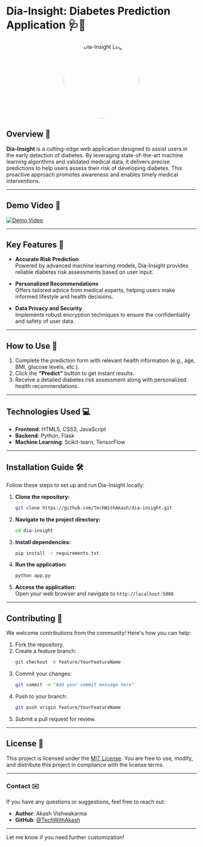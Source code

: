 

#                                                             **Dia-Insight: Diabetes Prediction Application** 🩺💉

<p align="center">
  <img src="https://github.com/TechWithAkash/Diabetes-PredictionApp-ML-Project/assets/134140640/d0f7f638-864b-4ffa-b084-501ee2cd1c39" alt="Dia-Insight Logo" width="200px" style="border-radius:50%;">
</p>

## **Overview** 🌟
**Dia-Insight** is a cutting-edge web application designed to assist users in the early detection of diabetes. By leveraging state-of-the-art machine learning algorithms and validated medical data, it delivers precise predictions to help users assess their risk of developing diabetes. This proactive approach promotes awareness and enables timely medical interventions.

---

## **Demo Video** 🎥

[![Demo Video](https://img.youtube.com/vi/placeholder/0.jpg)](https://github.com/user-attachments/assets/5e10705e-0db8-482f-bb85-6bddb0bdc8b1)


---

## **Key Features** 🚀

- **Accurate Risk Prediction**  
  Powered by advanced machine learning models, Dia-Insight provides reliable diabetes risk assessments based on user input.

- **Personalized Recommendations**  
  Offers tailored advice from medical experts, helping users make informed lifestyle and health decisions.

- **Data Privacy and Security**  
  Implements robust encryption techniques to ensure the confidentiality and safety of user data.

---

## **How to Use** 📝

1. Complete the prediction form with relevant health information (e.g., age, BMI, glucose levels, etc.).
2. Click the **"Predict"** button to get instant results.
3. Receive a detailed diabetes risk assessment along with personalized health recommendations.

---

## **Technologies Used** 💻

- **Frontend**: HTML5, CSS3, JavaScript  
- **Backend**: Python, Flask  
- **Machine Learning**: Scikit-learn, TensorFlow  

---

## **Installation Guide** 🛠️

Follow these steps to set up and run Dia-Insight locally:

1. **Clone the repository:**  
   ```bash
   git clone https://github.com/TechWithAkash/dia-insight.git
   ```

2. **Navigate to the project directory:**  
   ```bash
   cd dia-insight
   ```

3. **Install dependencies:**  
   ```bash
   pip install -r requirements.txt
   ```

4. **Run the application:**  
   ```bash
   python app.py
   ```

5. **Access the application:**  
   Open your web browser and navigate to `http://localhost:5000`.

---

## **Contributing** 🤝

We welcome contributions from the community! Here's how you can help:

1. Fork the repository.  
2. Create a feature branch:  
   ```bash
   git checkout -b feature/YourFeatureName
   ```
3. Commit your changes:  
   ```bash
   git commit -m "Add your commit message here"
   ```
4. Push to your branch:  
   ```bash
   git push origin feature/YourFeatureName
   ```
5. Submit a pull request for review.

---

## **License** 📄

This project is licensed under the [MIT License](LICENSE). You are free to use, modify, and distribute this project in compliance with the license terms.

---

### **Contact** ✉️

If you have any questions or suggestions, feel free to reach out:

- **Author**: Akash Vishwakarma  
- **GitHub**: [@TechWithAkash](https://github.com/TechWithAkash)

---

Let me know if you need further customization!

